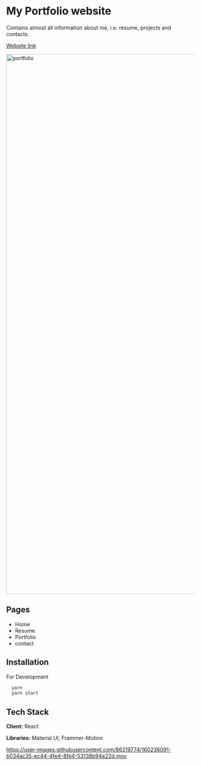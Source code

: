 # My Portfolio website

Contains almost all information about me, i.e. resume, projects and contacts.

[Website link](https://clever-bienenstitch-0d49b9.netlify.app)

<img width="1440" alt="portfolio" src="https://user-images.githubusercontent.com/86219774/160235912-1c7ff3eb-2eef-486e-8c29-c92258ba85af.png">

## Pages

- Home
- Resume
- Portfolio
- contact

## Installation

For Development
```bash
  yarn
  yarn start
```


## Tech Stack

**Client:** React

**Libraries:** Material UI, Frammer-Motion

https://user-images.githubusercontent.com/86219774/160236091-b034ac35-ec44-4fe4-8fe4-53138b94e22d.mov

